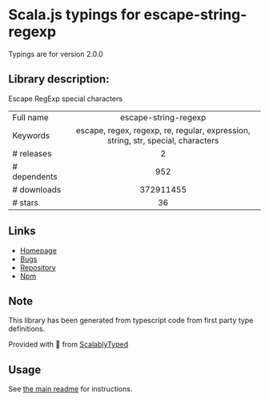 
# Scala.js typings for escape-string-regexp

Typings are for version 2.0.0

## Library description:
Escape RegExp special characters

|                    |                 |
| ------------------ | :-------------: |
| Full name          | escape-string-regexp |
| Keywords           | escape, regex, regexp, re, regular, expression, string, str, special, characters |
| # releases         | 2 |
| # dependents       | 952 |
| # downloads        | 372911455 |
| # stars            | 36 |

## Links
- [Homepage](https://github.com/sindresorhus/escape-string-regexp#readme)
- [Bugs](https://github.com/sindresorhus/escape-string-regexp/issues)
- [Repository](https://github.com/sindresorhus/escape-string-regexp)
- [Npm](https://www.npmjs.com/package/escape-string-regexp)
    


## Note
This library has been generated from typescript code from first party type definitions.

Provided with :purple_heart: from [ScalablyTyped](https://github.com/oyvindberg/ScalablyTyped)

## Usage
See [the main readme](../../readme.md) for instructions.


